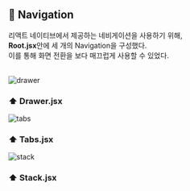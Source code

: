 ## 🧭 Navigation

리액트 네이티브에서 제공하는 네비게이션을 사용하기 위해, <br>
**Root.jsx**안에 세 개의 Navigation을 구성했다. <br>
이를 통해 화면 전환을 보다 매끄럽게 사용할 수 있었다. <br> <br>


  ![drawer](https://user-images.githubusercontent.com/90544907/207838222-658e8826-b71b-43e3-9407-0ec7bc812de6.gif)
  ### ⬆️ Drawer.jsx 

  ![tabs](https://user-images.githubusercontent.com/90544907/207838414-e50dcbe9-65a4-419d-84f4-46e2ee241245.gif)
  ### ⬆️ Tabs.jsx 

  ![stack](https://user-images.githubusercontent.com/90544907/207837453-b7646342-b93b-4f32-9421-24053b97e883.gif)
  ### ⬆️ Stack.jsx

